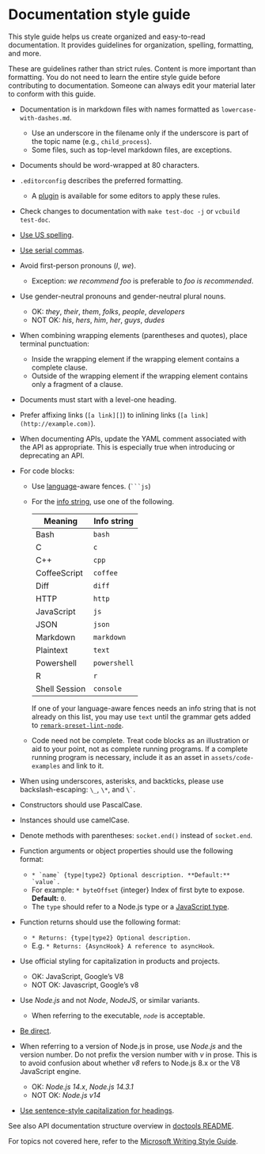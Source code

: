 Documentation style guide
=========================

This style guide helps us create organized and easy-to-read documentation. It provides guidelines for organization, spelling, formatting, and more.

These are guidelines rather than strict rules. Content is more important than formatting. You do not need to learn the entire style guide before contributing to documentation. Someone can always edit your material later to conform with this guide.

-   Documentation is in markdown files with names formatted as `lowercase-with-dashes.md`.
    -   Use an underscore in the filename only if the underscore is part of the topic name (e.g., `child_process`).
    -   Some files, such as top-level markdown files, are exceptions.
-   Documents should be word-wrapped at 80 characters.
-   `.editorconfig` describes the preferred formatting.
    -   A [plugin](https://editorconfig.org/#download) is available for some editors to apply these rules.
-   Check changes to documentation with `make test-doc -j` or `vcbuild test-doc`.
-   [Use US spelling](https://docs.microsoft.com/en-us/style-guide/word-choice/use-us-spelling-avoid-non-english-words).
-   [Use serial commas](https://docs.microsoft.com/en-us/style-guide/punctuation/commas).
-   Avoid first-person pronouns (*I*, *we*).
    -   Exception: *we recommend foo* is preferable to *foo is recommended*.
-   Use gender-neutral pronouns and gender-neutral plural nouns.
    -   OK: *they*, *their*, *them*, *folks*, *people*, *developers*
    -   NOT OK: *his*, *hers*, *him*, *her*, *guys*, *dudes*
-   When combining wrapping elements (parentheses and quotes), place terminal punctuation:
    -   Inside the wrapping element if the wrapping element contains a complete clause.
    -   Outside of the wrapping element if the wrapping element contains only a fragment of a clause.
-   Documents must start with a level-one heading.
-   Prefer affixing links (`[a link][]`) to inlining links (`[a link](http://example.com)`).
-   When documenting APIs, update the YAML comment associated with the API as appropriate. This is especially true when introducing or deprecating an API.
-   For code blocks:
    -   Use [language](https://github.com/highlightjs/highlight.js/blob/HEAD/SUPPORTED_LANGUAGES.md)-aware fences. (```` ```js ````)
    -   For the [info string](https://github.github.com/gfm/#info-string), use one of the following.

        <table><thead><tr class="header"><th>Meaning</th><th>Info string</th></tr></thead><tbody><tr class="odd"><td>Bash</td><td><code>bash</code></td></tr><tr class="even"><td>C</td><td><code>c</code></td></tr><tr class="odd"><td>C++</td><td><code>cpp</code></td></tr><tr class="even"><td>CoffeeScript</td><td><code>coffee</code></td></tr><tr class="odd"><td>Diff</td><td><code>diff</code></td></tr><tr class="even"><td>HTTP</td><td><code>http</code></td></tr><tr class="odd"><td>JavaScript</td><td><code>js</code></td></tr><tr class="even"><td>JSON</td><td><code>json</code></td></tr><tr class="odd"><td>Markdown</td><td><code>markdown</code></td></tr><tr class="even"><td>Plaintext</td><td><code>text</code></td></tr><tr class="odd"><td>Powershell</td><td><code>powershell</code></td></tr><tr class="even"><td>R</td><td><code>r</code></td></tr><tr class="odd"><td>Shell Session</td><td><code>console</code></td></tr></tbody></table>

        If one of your language-aware fences needs an info string that is not already on this list, you may use `text` until the grammar gets added to [`remark-preset-lint-node`](https://github.com/nodejs/remark-preset-lint-node).

    -   Code need not be complete. Treat code blocks as an illustration or aid to your point, not as complete running programs. If a complete running program is necessary, include it as an asset in `assets/code-examples` and link to it.

-   When using underscores, asterisks, and backticks, please use backslash-escaping: `\_`, `\*`, and `` \` ``.
-   Constructors should use PascalCase.
-   Instances should use camelCase.
-   Denote methods with parentheses: `socket.end()` instead of `socket.end`.
-   Function arguments or object properties should use the following format:
    -   `` * `name` {type|type2} Optional description. **Default:** `value`. ``
    -   For example: `* byteOffset` {integer} Index of first byte to expose. **Default:** `0`.
    -   The `type` should refer to a Node.js type or a [JavaScript type](https://developer.mozilla.org/en-US/docs/Web/JavaScript/Guide/Grammar_and_types#Data_structures_and_types).
-   Function returns should use the following format:
    -   `* Returns: {type|type2} Optional description.`
    -   E.g. `* Returns: {AsyncHook} A reference to asyncHook`.
-   Use official styling for capitalization in products and projects.
    -   OK: JavaScript, Google’s V8
    -   NOT OK: Javascript, Google’s v8
-   Use *Node.js* and not *Node*, *NodeJS*, or similar variants.
    -   When referring to the executable, *`node`* is acceptable.
-   [Be direct](https://docs.microsoft.com/en-us/style-guide/word-choice/use-simple-words-concise-sentences).
-   When referring to a version of Node.js in prose, use *Node.js* and the version number. Do not prefix the version number with *v* in prose. This is to avoid confusion about whether *v8* refers to Node.js 8.x or the V8 JavaScript engine.
    -   OK: *Node.js 14.x*, *Node.js 14.3.1*
    -   NOT OK: *Node.js v14*
-   [Use sentence-style capitalization for headings](https://docs.microsoft.com/en-us/style-guide/scannable-content/headings#formatting-headings).

See also API documentation structure overview in [doctools README](../../tools/doc/README.md).

For topics not covered here, refer to the [Microsoft Writing Style Guide](https://docs.microsoft.com/en-us/style-guide/welcome/).
